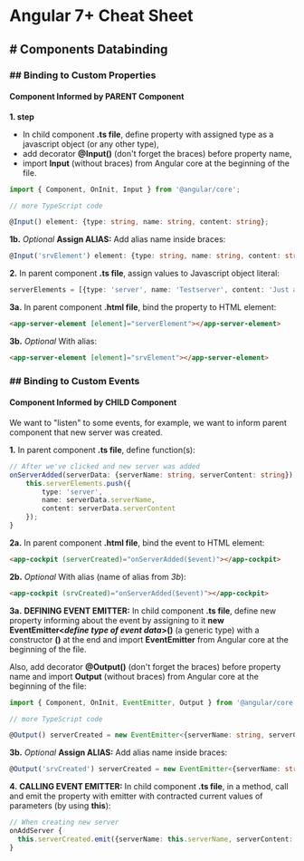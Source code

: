 # Angular 7+ Cheat Sheet

## # Components Databinding
### ## Binding to Custom Properties
#### Component Informed by PARENT Component
**1. step**
  - In child component **.ts file**, define property with assigned type as a javascript object (or any other type), 
  - add decorator **@Input()** (don't forget the braces) before property name, 
  - import **Input** (without braces) from Angular core at the beginning of the file.
```typescript
import { Component, OnInit, Input } from '@angular/core';

// more TypeScript code

@Input() element: {type: string, name: string, content: string};
```
**1b.** _Optional_ **Assign ALIAS:** Add alias name inside braces:
```typescript
@Input('srvElement') element: {type: string, name: string, content: string};
```
**2.** In parent component **.ts file**, assign values to Javascript object literal:
```typescript
serverElements = [{type: 'server', name: 'Testserver', content: 'Just a test'}];
```
**3a.** In parent component **.html file**, bind the property to HTML element:
```html
<app-server-element [element]="serverElement"></app-server-element>
```
**3b.** _Optional_ With alias:
```html
<app-server-element [element]="srvElement"></app-server-element>
```


### ## Binding to Custom Events
#### Component Informed by CHILD Component
We want to "listen" to some events, for example, we want to inform parent component that new server was created. 

**1.** In parent component **.ts file**, define function(s):
```typescript
// After we've clicked and new server was added
onServerAdded(serverData: {serverName: string, serverContent: string}) {
	this.serverElements.push({
    	type: 'server',
      	name: serverData.serverName,
      	content: serverData.serverContent
    });
}
```
**2a.** In parent component **.html file**, bind the event to HTML element:
```html
<app-cockpit (serverCreated)="onServerAdded($event)"></app-cockpit>
```
**2b.**  _Optional_ With alias (name of alias from _3b_):
```html
<app-cockpit (srvCreated)="onServerAdded($event)"></app-cockpit>
```
**3a.** **DEFINING EVENT EMITTER:** In child component **.ts file**, define new property informing about the event by assigning to it **new EventEmitter<_define type of event data_>()** (a generic type) with a constructor **()** at the end and import **EventEmitter** from Angular core at the beginning of the file. 

Also, add decorator **@Output()** (don't forget the braces) before property name and import **Output** (without braces) from Angular core at the beginning of the file:
```typescript
import { Component, OnInit, EventEmitter, Output } from '@angular/core';

// more TypeScript code

@Output() serverCreated = new EventEmitter<{serverName: string, serverContent: string}>();
```
**3b.** _Optional_ **Assign ALIAS:** Add alias name inside braces:
```typescript
@Output('srvCreated') serverCreated = new EventEmitter<{serverName: string, serverContent: string}>();
```
**4.** **CALLING EVENT EMITTER:** In child component **.ts file**, in a method, call and emit the property with emitter with contracted current values of parameters (by using **this**):
```typescript
// When creating new server
onAddServer {
  this.serverCreated.emit({serverName: this.serverName, serverContent: this.serverContent});
}

```

